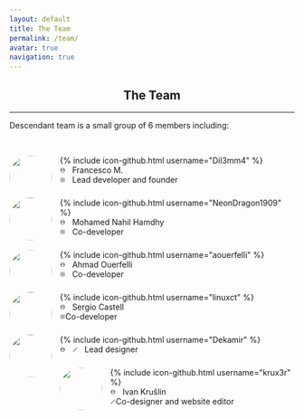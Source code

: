 ```yaml
---
layout: default
title: The Team
permalink: /team/
avatar: true
navigation: true
---
```

<h2 align="center">The Team</h2>

<hr>

<p>Descendant team is a small group of 6 members including:</p>

<br>

<p style="padding-bottom:10px;"><img src="https://i.ibb.co/CVNtSYp/dil3mm4.jpg" style="border-radius: 50%; margin-right:14px; width:75px; height:75px;" align="left"/> 
{% include icon-github.html username="Dil3mm4" %}<br>
<img src="/assets/img/icons/person.png" style="width: 2%"> &nbsp; Francesco M.<br>
<img src="/assets/img/icons/developer.png" style="width: 2%"> &nbsp; Lead developer and founder<br></p>

<p style="padding-bottom:10px;"><img src="https://i.ibb.co/VqjR8wF/nahil.jpg" style="border-radius: 50%; margin-right:14px; width:75px; height:75px;" align="left"/> {% include icon-github.html username="NeonDragon1909" %}<br>
<img src="/assets/img/icons/person.png" style="width: 2%"> &nbsp; Mohamed Nahil Hamdhy<br>
<img src="/assets/img/icons/developer.png" style="width: 2%"> &nbsp; Co-developer<br></p>

<p style="padding-bottom:10px;"><img src="https://avatars3.githubusercontent.com/u/11808979?s=400&v=4" style="border-radius: 50%; margin-right:14px; width:75px; height:75px;" align="left"/>
{% include icon-github.html username="aouerfelli" %}<br>
<img src="/assets/img/icons/person.png" style="width: 2%"> &nbsp; Ahmad Ouerfelli<br>
<img src="/assets/img/icons/developer.png" style="width: 2%"> &nbsp; Co-developer<br></p>

<p style="padding-bottom:10px;"><img src="https://i.ibb.co/Tk4QtkJ/sergi.jpg" style="border-radius: 50%; margin-right:14px; width:75px; height:75px;" align="left"/> 
{% include icon-github.html username="linuxct" %}<br>
<img src="/assets/img/icons/person.png" style="width: 2%"> &nbsp; Sergio Castell<br>
<img src="/assets/img/icons/developer.png" style="width: 2%">Co-developer<br></p>

<p style="padding-bottom:10px;"><img src="https://i.ibb.co/QXBkcfw/photo-2018-11-17-07-10-12.jpg" style="border-radius: 50%; margin-right:14px; width:75px; height:75px;" align="left"/> 
{% include icon-github.html username="Dekamir" %}<br>
<img src="/assets/img/icons/person.png" style="width: 2%"> &nbsp; <Yunus İşleyen<br>
<img src="/assets/img/icons/brush.png" style="width: 2%"> &nbsp; Lead designer<br></p>

<p style="padding-bottom:10px;"><img src="https://i.ibb.co/TcHhx5w/k-new-black-big.png" style="border-radius: 50%; margin-right:14px; width:75px; height:75px;" align="left"/> 
{% include icon-github.html username="krux3r" %}<br>
<img src="/assets/img/icons/person.png" style="width: 2%"> &nbsp; Ivan Krušlin  <br>
<img src="/assets/img/icons/brush.png" style="width: 2%">Co-designer and website editor<br></p>




